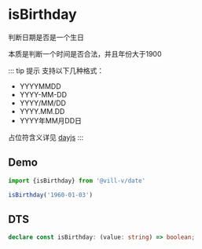 # isBirthday

判断日期是否是一个生日

本质是判断一个时间是否合法，并且年份大于1900

::: tip 提示
支持以下几种格式：

- YYYYMMDD
- YYYY-MM-DD
- YYYY/MM/DD
- YYYY.MM.DD
- YYYY年MM月DD日

占位符含义详见 [dayjs](https://dayjs.gitee.io/docs/zh-CN/parse/string-format)
:::

## Demo

```ts twoslash
import {isBirthday} from '@vill-v/date'

isBirthday('1960-01-03')
```

## DTS

```ts
declare const isBirthday: (value: string) => boolean;
```
